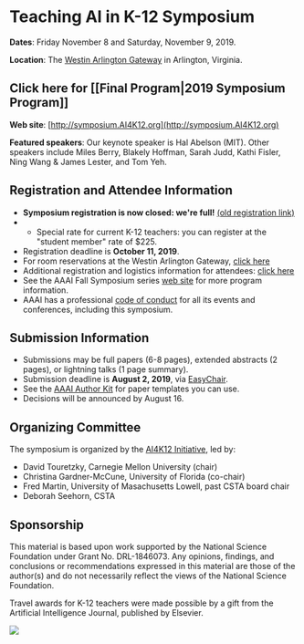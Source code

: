 # Teaching AI in K-12 Symposium
**Dates**: Friday November 8 and Saturday, November 9, 2019.

**Location**: The [Westin Arlington Gateway](https://www.marriott.com/hotels/travel/wasag-the-westin-arlington-gateway/) in Arlington, Virginia.

## Click here for [[Final Program|2019 Symposium Program]]

**Web site**: [http://symposium.AI4K12.org](http://symposium.AI4K12.org)

**Featured speakers**: Our keynote speaker is Hal Abelson (MIT). Other speakers include Miles Berry, Blakely Hoffman, Sarah Judd, Kathi Fisler, Ning Wang & James Lester, and Tom Yeh.

## Registration and Attendee Information
* **Symposium registration is now closed: we're full!** [(old registration link)](https://cvent.me/3qq59)
* * Special rate for current K-12 teachers: you can register at the "student member" rate of $225.
* Registration deadline is **October 11, 2019**.
* For room reservations at the Westin Arlington Gateway, [click here]( https://www.marriott.com/event-reservations/reservation-link.mi?id=1553775582380&key=GRP&app=resvlin)
* Additional registration and logistics information for attendees: [click here](http://www.aaai.org/Symposia/Fall/fss19.php)
* See the AAAI Fall Symposium series [web site](https://aaai.org/Symposia/Fall/fss19symposia.php#fs08) for more program information.
* AAAI has a professional [code of conduct](http://www.aaai.org/Conferences/code-of-conduct.php) for all its events and conferences, including this symposium.

## Submission Information
* Submissions may be full papers (6-8 pages), extended abstracts (2 pages), or lightning talks (1 page summary).
* Submission deadline is **August 2, 2019**, via [EasyChair](https://easychair.org/conferences/?conf=fss19).
* See the [AAAI Author Kit](https://www.aaai.org/Publications/Templates/AuthorKit19.zip) for paper templates you can use.
* Decisions will be announced by August 16.

## Organizing Committee
The symposium is organized by the [AI4K12 Initiative](http://AI4K12.org), led by:
* David Touretzky, Carnegie Mellon University (chair)
* Christina Gardner-McCune, University of Florida (co-chair)
* Fred Martin, University of Masachusetts Lowell, past CSTA board chair
* Deborah Seehorn, CSTA

## Sponsorship
This material is based upon work supported by the National Science Foundation under Grant No. DRL-1846073. Any opinions, findings, and conclusions or recommendations expressed in this material are those of the author(s) and do not necessarily reflect the views of the National Science Foundation.

Travel awards for K-12 teachers were made possible by a gift from the Artificial Intelligence Journal, published by Elsevier.

![](https://github.com/touretzkyds/ai4k12/raw/master/images/ARTINT_Logo2_c_web_more.jpg)
